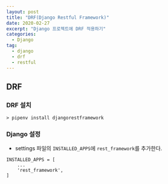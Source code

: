 ```yaml
---
layout: post
title: "DRF(Django Restful Framework)"
date: 2020-02-27
excerpt: "Django 프로젝트에 DRF 적용하기"
categories:
  - Django
tag:
  - django
  - drf
  - restful
---
```


## DRF

### DRF 설치

```linux
> pipenv install djangorestframework

```

### Django 설정
* settings 파일의 `INSTALLED_APPS`에 `rest_framework`를 추가한다.

```linux
INSTALLED_APPS = [
    ...
    'rest_framework',
]
```